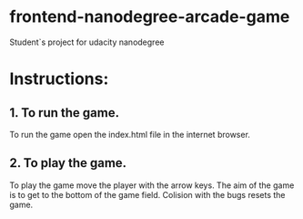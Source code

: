 frontend-nanodegree-arcade-game
===============================
Student`s project for udacity nanodegree
# Instructions:
## 1. To run the game.
To run the game open the index.html file in the internet browser.
## 2. To play the game.
To play the game move the player with the arrow keys. The aim of the game is to get to the bottom of the game field. Colision with the bugs resets the game.